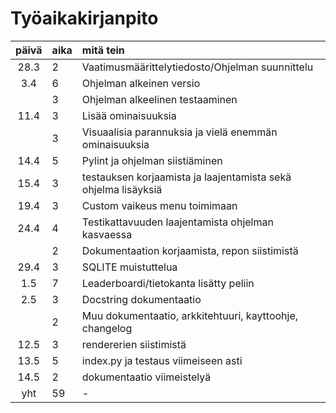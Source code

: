 # Työaikakirjanpito

| päivä | aika | mitä tein  |
| :----:|:-----| :-----|
| 28.3  | 2    | Vaatimusmäärittelytiedosto/Ohjelman suunnittelu |
| 3.4   | 6    | Ohjelman alkeinen versio |
|       | 3    | Ohjelman alkeelinen testaaminen |
| 11.4  | 3    | Lisää ominaisuuksia |
|       | 3    | Visuaalisia parannuksia ja vielä enemmän ominaisuuksia |
| 14.4  | 5    | Pylint ja ohjelman siistiäminen |
| 15.4  | 3    | testauksen korjaamista ja laajentamista sekä ohjelma lisäyksiä |
| 19.4  | 3    | Custom vaikeus menu toimimaan |
| 24.4  | 4    | Testikattavuuden laajentamista ohjelman kasvaessa |
|       | 2    | Dokumentaation korjaamista, repon siistimistä |
| 29.4  | 3    | SQLITE muistuttelua |
| 1.5   | 7    | Leaderboardi/tietokanta lisätty peliin |
| 2.5   | 3    | Docstring dokumentaatio |
|       | 2    | Muu dokumentaatio, arkkitehtuuri, kayttoohje, changelog |
| 12.5  | 3    | rendererien siistimistä |
| 13.5  | 5    | index.py ja testaus viimeiseen asti |
| 14.5  | 2    | dokumentaatio viimeistelyä |
| yht   | 59   | - |
